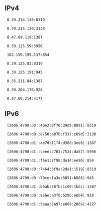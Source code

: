 ## IPv4
```
 8.39.214.138:8319
```
```
 8.39.214.130:3138
```
```
 8.47.69.119:1387
```
```
 8.39.125.59:5956
```
```
 162.159.195.137:854
```
```
 8.39.125.83:8319
```
```
 8.39.125.191:945
```
```
 8.35.211.84:1387
```
```
 8.39.204.176:928
```
```
 8.47.69.214:4177
```

## IPv6
```
 [2606:4700:d0::40e2:8f76:39d9:8891]:8319
```
```
 [2606:4700:d0::e750:a070:f317:c09d]:3138
```
```
 [2606:4700:d1::ae7d:11f4:d308:3ee8]:1387
```
```
 [2606:4700:d1::ceee:c703:7534:da87]:5956
```
```
 [2606:4700:d1::f6e1:2f98:da14:ee96]:854
```
```
 [2606:4700:d0::7464:3f9a:2da1:1519]:8319
```
```
 [2606:4700:d0::79ce:1a3e:5891:b886]:945
```
```
 [2606:4700:d1::b6ab:58fb:1c00:1bdc]:1387
```
```
 [2606:4700:d0::8ebe:a3f6:529b:e8b9]:928
```
```
 [2606:4700:d1::5eaa:8a97:e889:286a]:4177
```
